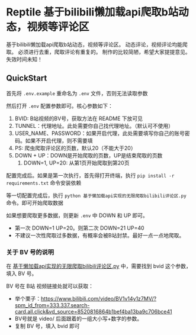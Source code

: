 # Reptile 基于bilibili懒加载api爬取b站动态，视频等评论区

基于bilibili懒加载api爬取b站动态，视频等评论区。
动态评论，视频评论均能爬取。
必须进行去重，爬取评论有重复的。
制作的比较简陋，希望大家提提意见。
失效时间未知！

## QuickStart

首先将 `.env.example` 重命名为 `.env` 文件，否则无法读取参数

然后打开 `.env` 配置参数即可。核心参数如下：
1. BVID: B站视频的BV号，获取方法在 README 下放可见
2. TUNNEL：代理地址。此处需要你自己找代理地址。（默认可不使用）
3. USER_NAME、PASSWORD：如果开启代理，此处需要填写你自己的账号密码。如果不开启代理，则不需要填
4. PS: 爬虫爬取评论区的页数，默认20（不能大于20）
5. DOWN + UP：DOWN是开始爬取的页数，UP是结束爬取的页数
   1. DOWN=1, UP=20: 从第1页开始爬取到第20页

配置完成后。如果是第一次执行，首先得打开终端，执行 `pip install -r requirements.txt` 命令安装依赖

等一切配置完成后，执行 `python 基于懒加载api实现的无限爬取bilibili评论区.py` 命令。即可开始爬取数据


如果想要爬取更多数据，则更新 `.env` 中 DOWN 和 UP 即可。
- 第一次 DOWN=1 UP=20。则第二次 DOWN=21 UP=40
- 不建议一次性爬取过多数据，有概率会被B站封禁。最好一点一点地爬取。

### 关于 BV 号的说明

在 [基于懒加载api实现的无限爬取bilibili评论区.py](基于懒加载api实现的无限爬取bilibili评论区.py) 中，需要找到 bvid 这个参数，填入 BV 号。

BV 号在 B站 视频链接处就可以获取：
- 举个栗子：https://www.bilibili.com/video/BV1v14y1z7MV/?spm_id_from=333.337.search-card.all.click&vd_source=8520816864b1bef4ba13ba9c706bce41
- BV号就是 video/ 后面跟着的一组大小写+数字的参数。
- 复制 BV 号，填入 bvid 即可

